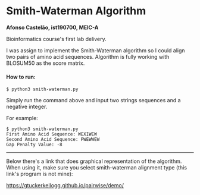 # Smith-Waterman Algorithm

**Afonso Castelão, ist190700, MEIC-A**

Bioinformatics course's first lab delivery.

I was assign to implement the Smith-Waterman algorithm so I could align two pairs of amino acid sequences. Algorithm is fully working with BLOSUM50 as the score matrix.

#### How to run:
```
$ python3 smith-waterman.py
```
Simply run the command above and input two strings sequences and a negative integer.

For example:
```
$ python3 smith-waterman.py
First Amino Acid Sequence: WEXIWEW
Second Amino Acid Sequence: PWEWWEW
Gap Penalty Value: -8
```

---

Below there's a link that does graphical representation of the algorithm. When using it, make sure you select smith-waterman alignment type (this link's program is not mine):

https://gtuckerkellogg.github.io/pairwise/demo/
